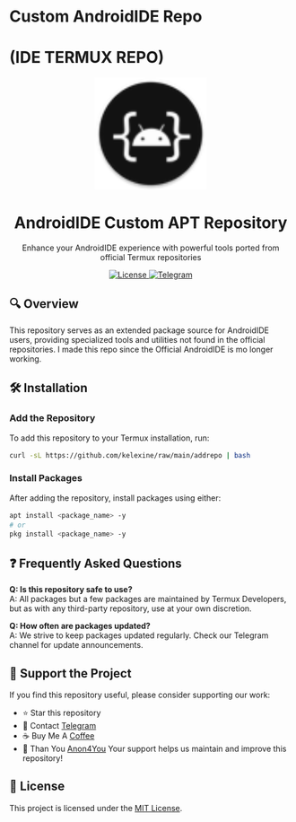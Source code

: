 #  Custom AndroidIDE Repo
#  (IDE TERMUX REPO)
<div align="center">
  <a href="https://kelexine.github.io/ide-termux-repo">
    <img alt="kelexine" height="200" src="assets/img.png">
  </a>
  <h1>AndroidIDE Custom APT Repository</h1>
  <p>Enhance your AndroidIDE experience with powerful tools ported from official Termux repositories</p>
</div>

<p align="center">
  <a href="https://github.com/kelexine/ide-termux-repo/blob/main/LICENSE">
    <img src="https://img.shields.io/github/license/Kelexine/Ide-termux-repo" alt="License">
  </a>
  <a href="https://t.me/kelexine2">
    <img src="https://img.shields.io/badge/Telegram-KELEXINE-26A5E4?logo=telegram" alt="Telegram">
  </a>
</p>

## 🔍 Overview

This repository serves as an extended package source for AndroidIDE users, providing specialized tools and utilities not found in the official repositories. I made this repo since the Official AndroidIDE is mo longer working.


## 🛠️ Installation

### Add the Repository
To add this repository to your Termux installation, run:
```bash
curl -sL https://github.com/kelexine/raw/main/addrepo | bash
```

### Install Packages
After adding the repository, install packages using either:
```bash
apt install <package_name> -y
# or
pkg install <package_name> -y
```

## ❓ Frequently Asked Questions

**Q: Is this repository safe to use?**  
A: All packages but a few packages are maintained by Termux Developers, but as with any third-party repository, use at your own discretion.

**Q: How often are packages updated?**  
A: We strive to keep packages updated regularly. Check our Telegram channel for update announcements.

## 💖 Support the Project

If you find this repository useful, please consider supporting our work:
- ⭐ Star this repository
- 📢 Contact [Telegram](https://t.me/kelexine2)
- ☕ Buy Me A [Coffee](https://www.buymeacoffee.com/kelexine)
- 🫡 Than You [Anon4You](https://github.com/Anon4You/alienkrishn)
Your support helps us maintain and improve this repository!

## 📜 License
This project is licensed under the [MIT License](https://github.com/kelexine/ide-termux-repo/blob/main/LICENSE).
